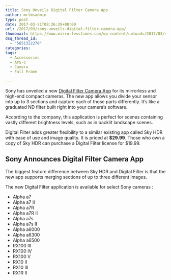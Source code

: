 ```yaml
---
title: Sony Unveils Digital Filter Camera App
author: mrtmsadmin
type: post
date: 2017-03-21T08:26:29+00:00
url: /2017/03/sony-unveils-digital-filter-camera-app/
thumbnail: https://www.mirrorlesstimes.com/wp-content/uploads/2017/03/sony-digital-filter-app.jpg
dsq_thread_id:
  - "5651322270"
categories:
tags:
  - Accessories
  - APS-c
  - Camera
  - Full Frame

---
```

Sony has unveiled a new <a href="https://www.playmemoriescameraapps.com/portal/usbdetail.php?eid=IS9104-NPIA09014_00-000018" target="_blank">Digital Filter Camera App</a> for its mirrorless and high-end compact cameras. The new app allows you divide your sensor into up to 3 sections and capture each of those parts differently. It’s like a graduated ND filter built right into your camera’s software.

According to the company, this application is perfect for scenes containing vastly different brightness levels, such as in backlit landscape scenes.

Digital Filter adds greater flexibility to a similar existing app called Sky HDR with ease of use and image quality. It is priced at **$29.99**. Those who own a copy of Sky HDR can purchase a Digital Filter license for $19.99.<!--more-->

## Sony Announces Digital Filter Camera App

The biggest feature difference between Sky HDR and Digital Filter is that the new app supports merging sections of up to three different images.  


The new Digital Filter application is available for select Sony cameras :

  * Alpha a7
  * Alpha a7 II
  * Alpha a7R
  * Alpha a7R II
  * Alpha a7s
  * Alpha a7s II
  * Alpha a6000
  * Alpha a6300
  * Alpha a6500
  * RX100 III
  * RX100 IV
  * RX100 V
  * RX10 II
  * RX10 III
  * RX1R II